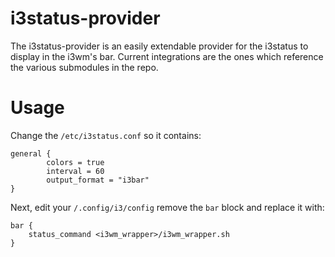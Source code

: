 # i3status-provider

The i3status-provider is an easily extendable provider for the i3status to display in the i3wm's bar.
Current integrations are the ones which reference the various submodules in the repo.

# Usage

Change the `/etc/i3status.conf` so it contains:

```
general {
        colors = true
        interval = 60
        output_format = "i3bar"
}
```

Next, edit your `/.config/i3/config` remove the `bar` block and replace it with:
```
bar {
    status_command <i3wm_wrapper>/i3wm_wrapper.sh
}
```
